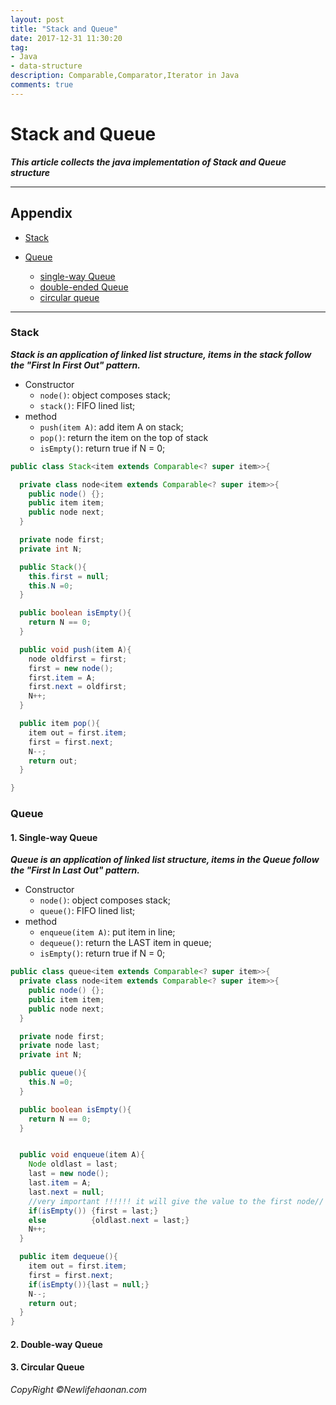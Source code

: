 ```yaml
---
layout: post
title: "Stack and Queue"
date: 2017-12-31 11:30:20
tag:
- Java
- data-structure
description: Comparable,Comparator,Iterator in Java
comments: true
---
```


# Stack and Queue
**_This article collects the java implementation of Stack and Queue structure_**

<hr />

## Appendix

* [Stack](#Stack)

* [Queue](#Queue)
  * [single-way Queue](#single)
  * [double-ended Queue](#double)
  * [circular queue](#circular)

<hr />

### <a name="Stack">Stack<a />
**_Stack is an application of linked list structure, items in the stack follow the "First In First Out" pattern._**

* Constructor
  * `node()`: object composes stack;
  * `stack()`: FIFO lined list;
* method
  * `push(item A)`: add item A on stack;
  * `pop()`: return the item on the top of stack
  * `isEmpty()`: return true if N = 0;

```java
public class Stack<item extends Comparable<? super item>>{

  private class node<item extends Comparable<? super item>>{
    public node() {};
    public item item;
    public node next;
  }

  private node first;
  private int N;

  public Stack(){
    this.first = null;
    this.N =0;
  }

  public boolean isEmpty(){
    return N == 0;
  }

  public void push(item A){
    node oldfirst = first;
    first = new node();
    first.item = A;
    first.next = oldfirst;
    N++;
  }

  public item pop(){
    item out = first.item;
    first = first.next;
    N--;
    return out;
  }

}
```

### <a name="Queue">Queue<a />
#### <a name="single">1. Single-way Queue<a />

**_Queue is an application of linked list structure, items in the Queue follow the "First In Last Out" pattern._**
* Constructor
  * `node()`: object composes stack;
  * `queue()`: FIFO lined list;
* method
  * `enqueue(item A)`: put item in line;
  * `dequeue()`: return the LAST item in queue;
  * `isEmpty()`: return true if N = 0;

```java
public class queue<item extends Comparable<? super item>>{
  private class node<item extends Comparable<? super item>>{
    public node() {};
    public item item;
    public node next;
  }

  private node first;
  private node last;
  private int N;

  public queue(){
    this.N =0;
  }

  public boolean isEmpty(){
    return N == 0;
  }


  public void enqueue(item A){
    Node oldlast = last;
    last = new node();
    last.item = A;
    last.next = null;
    //very important !!!!!! it will give the value to the first node//
    if(isEmpty()) {first = last;}
    else          {oldlast.next = last;}
    N++;
  }

  public item dequeue(){
    item out = first.item;
    first = first.next;
    if(isEmpty()){last = null;}
    N--;
    return out;
  }
}
```

#### <a name="double">2. Double-way Queue<a />

#### <a name="circular">3. Circular Queue<a />

_CopyRight &copy;Newlifehaonan.com_
